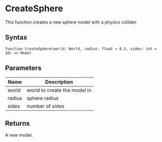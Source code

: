 # CreateSphere

This function creates a new sphere model with a physics collider.

## Syntax

`function CreateSphere(world: World, radius: float = 0.5, sides: int = 16) => Model`

## Parameters

| Name   | Description                |
| ------ | -------------------------- |
| world  | world to create the model in |
| radius | sphere radius              |
| sides  | number of sides            |

## Returns

A new model.